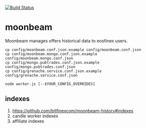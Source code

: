 [![Build Status](https://travis-ci.org/bitfinexcom/moonbeam.svg?branch=master)](https://travis-ci.org/bitfinexcom/moonbeam)

# moonbeam

Moonbeam manages offers historical data to eosfinex users.

```
cp config/moonbeam.conf.json.example config/moonbeam.conf.json
cp config/moonbeam.mongo.conf.json.example config/moonbeam.mongo.conf.json
cp config/mongo.pubtrades.conf.json.example config/mongo.pubtrades.conf.json
cp config/grenache.service.conf.json.example config/grenache.service.conf.json
```

```
node worker.js [--$YOUR_CONFIG_OVERRIDES]
```

## indexes

1. https://github.com/bitfinexcom/moonbeam-history#indexes
2. candle worker indexes
3. affiliate indexes
